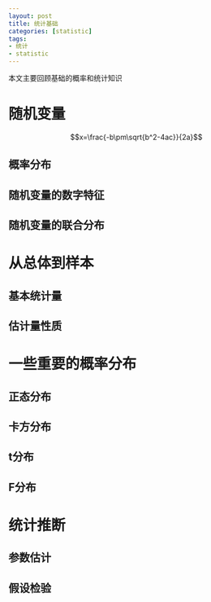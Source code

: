 ```yaml
---
layout: post
title: 统计基础
categories: [statistic]
tags:
- 统计
- statistic
---
```


本文主要回顾基础的概率和统计知识

#  随机变量

$$x=\frac{-b\pm\sqrt{b^2-4ac}}{2a}$$

## 概率分布

## 随机变量的数字特征

## 随机变量的联合分布

# 从总体到样本

## 基本统计量

## 估计量性质

# 一些重要的概率分布

## 正态分布

## 卡方分布

## t分布

## F分布

# 统计推断

## 参数估计

## 假设检验
